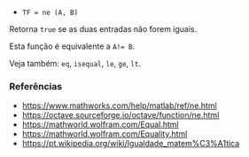 - `TF = ne (A, B)`

Retorna `true` se as duas entradas não forem iguais.

Esta função é equivalente a `A!= B`.

Veja também: `eq`, `isequal`, `le`, `ge`, `lt`.

### Referências

- https://www.mathworks.com/help/matlab/ref/ne.html
- https://octave.sourceforge.io/octave/function/ne.html
- https://mathworld.wolfram.com/Equal.html
- https://mathworld.wolfram.com/Equality.html
- https://pt.wikipedia.org/wiki/Igualdade_matem%C3%A1tica
